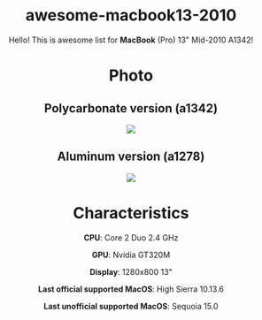 <div align="center">
<h1> awesome-macbook13-2010 </h1>
Hello! This is awesome list for <b>MacBook</b> (Pro) 13" Mid-2010 A1342!

<h1> Photo </h1>

<h2> Polycarbonate version (a1342) </h2>

<div>
  <img src="https://cdsassets.apple.com/content/services/pub/image?productid=132896&size=240x240">
</div>

<h2> Aluminum version (a1278) </h2>

<div>
  <img src="https://cdsassets.apple.com/content/services/pub/image?productid=132826&size=240x240">
</div>

<h1> Characteristics </h1>
<p> <b>CPU</b>: Core 2 Duo 2.4 GHz </p>
<p> <b>GPU</b>: Nvidia GT320M </p>
<p> <b>Display</b>: 1280x800 13" </p>
<p> <b>Last official supported MacOS</b>: High Sierra 10.13.6 </p>
<p> <b>Last unofficial supported MacOS</b>: Sequoia 15.0 </p>

</div>
